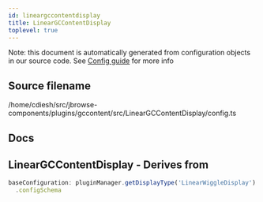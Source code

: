 ```yaml
---
id: lineargccontentdisplay
title: LinearGCContentDisplay
toplevel: true
---
```


Note: this document is automatically generated from configuration objects in our
source code. See [Config guide](/docs/config_guide) for more info

## Source filename

/home/cdiesh/src/jbrowse-components/plugins/gccontent/src/LinearGCContentDisplay/config.ts

## Docs

## LinearGCContentDisplay - Derives from

```js
baseConfiguration: pluginManager.getDisplayType('LinearWiggleDisplay')
  .configSchema
```
